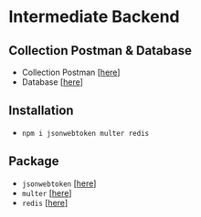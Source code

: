 # Intermediate Backend

## Collection Postman & Database

- Collection Postman [[here](https://documenter.getpostman.com/view/9852901/UUxuhUhz)]
- Database [[here](https://github.com/ArkaWebClass/fw11-beginerBackend/blob/main/ticketing.sql)]

## Installation

- `npm i jsonwebtoken multer redis`

## Package

- `jsonwebtoken` [[here](https://www.npmjs.com/package/jsonwebtoken)]
- `multer` [[here](https://www.npmjs.com/package/multer)]
- `redis` [[here](https://www.npmjs.com/package/redis)]
